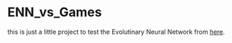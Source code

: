 # ENN_vs_Games
this is just a little project to test the Evolutinary Neural Network from [here](https://github.com/BirnB4um/EvolutionaryNeuralNetwork).  
